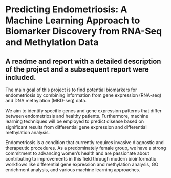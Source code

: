# Predicting Endometriosis: A Machine Learning Approach to Biomarker Discovery from RNA-Seq and Methylation Data

**A readme and report with a detailed description of the project and a subsequent report were included.**
---

The main goal of this project is to find potential biomarkers for endometriosis by combining information from gene expression (RNA-seq) and DNA methylation (MBD-seq) data. 

We aim to identify specific genes and gene expression patterns that differ between endometriosis and healthy patients. Furthermore, machine learning techniques will be employed to predict disease based on significant
results from differential gene expression and differential methylation analysis.

Endometriosis is a condition that currently requires invasive diagnostic and therapeutic procedures. As a predominately female group, we have a strong commitment to advancing women’s health and are passionate about contributing to improvements in this field through modern bioinformatic workflows like differential gene expression and methylation analysis, GO enrichment analysis, and various machine learning approaches.
